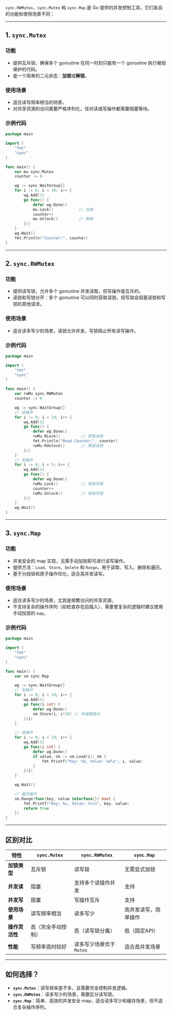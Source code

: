 `sync.RWMutex`、`sync.Mutex` 和 `sync.Map` 是 Go 提供的并发控制工具，它们各自的功能和使用场景不同：

---

## 1. **`sync.Mutex`**
### 功能
- 提供互斥锁，确保多个 goroutine 在同一时刻只能有一个 goroutine 执行被锁保护的代码。
- 是一个简单的二元状态：**加锁**或**解锁**。

### 使用场景
- 适合读写频率相当的场景。
- 对共享资源的访问需要严格序列化，任何读或写操作都需要阻塞等待。

### 示例代码
```go
package main

import (
	"fmt"
	"sync"
)

func main() {
	var mu sync.Mutex
	counter := 0

	wg := sync.WaitGroup{}
	for i := 0; i < 10; i++ {
		wg.Add(1)
		go func() {
			defer wg.Done()
			mu.Lock()           // 加锁
			counter++
			mu.Unlock()         // 解锁
		}()
	}
	wg.Wait()
	fmt.Println("Counter:", counter)
}
```

---

## 2. **`sync.RWMutex`**
### 功能
- 提供读写锁，允许多个 goroutine 并发读取，但写操作是互斥的。
- 读锁和写锁分开：多个 goroutine 可以同时获取读锁，但写锁会阻塞读锁和写锁的其他请求。

### 使用场景
- 适合读多写少的场景，读锁允许并发，写锁阻止所有读写操作。

### 示例代码
```go
package main

import (
	"fmt"
	"sync"
)

func main() {
	var rwMu sync.RWMutex
	counter := 0

	wg := sync.WaitGroup{}
	// 读操作
	for i := 0; i < 10; i++ {
		wg.Add(1)
		go func() {
			defer wg.Done()
			rwMu.RLock()         // 获取读锁
			fmt.Println("Read Counter:", counter)
			rwMu.RUnlock()       // 释放读锁
		}()
	}
	// 写操作
	for i := 0; i < 5; i++ {
		wg.Add(1)
		go func() {
			defer wg.Done()
			rwMu.Lock()          // 获取写锁
			counter++
			rwMu.Unlock()        // 释放写锁
		}()
	}
	wg.Wait()
}
```

---

## 3. **`sync.Map`**
### 功能
- 并发安全的 map 实现，无需手动加锁即可进行读写操作。
- 提供方法：`Load`、`Store`、`Delete` 和 `Range`，用于读取、写入、删除和遍历。
- 基于分段锁和原子操作优化，适合高并发读写。

### 使用场景
- 适合读多写少的场景，尤其是频繁访问的共享资源。
- 不支持复杂的操作序列（如检查存在后插入），需要更复杂的逻辑时建议使用手动加锁的 `map`。

### 示例代码
```go
package main

import (
	"fmt"
	"sync"
)

func main() {
	var sm sync.Map

	wg := sync.WaitGroup{}
	// 写操作
	for i := 0; i < 10; i++ {
		wg.Add(1)
		go func(i int) {
			defer wg.Done()
			sm.Store(i, i*10) // 存储键值对
		}(i)
	}

	// 读操作
	for i := 0; i < 10; i++ {
		wg.Add(1)
		go func(i int) {
			defer wg.Done()
			if value, ok := sm.Load(i); ok {
				fmt.Printf("Key: %d, Value: %d\n", i, value)
			}
		}(i)
	}

	wg.Wait()

	// 遍历操作
	sm.Range(func(key, value interface{}) bool {
		fmt.Printf("Key: %v, Value: %v\n", key, value)
		return true
	})
}
```

---

## 区别对比

| 特性             | `sync.Mutex`          | `sync.RWMutex`          | `sync.Map`                |
|-------------------|-----------------------|--------------------------|---------------------------|
| **加锁类型**     | 互斥锁                | 读写锁                  | 无需显式加锁              |
| **并发读**       | 阻塞                  | 支持多个读操作并发       | 支持                      |
| **并发写**       | 阻塞                  | 写操作互斥               | 支持                      |
| **使用场景**     | 读写频率相当          | 读多写少                | 高并发读写，简单操作       |
| **操作灵活性**   | 高（完全手动控制）    | 高（读写锁分离）         | 低（固定API）             |
| **性能**         | 写频率高时较好        | 读多写少场景优于`Mutex` | 适合高并发场景             |

---

## 如何选择？
- **`sync.Mutex`**：读写频率差不多，且需要完全控制并发逻辑。
- **`sync.RWMutex`**：读多写少的场景，需要区分读写锁。
- **`sync.Map`**：简单、高效的并发安全 map，适合读多写少和缓存场景，但不适合复杂操作序列。